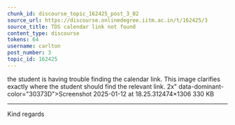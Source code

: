 ```yaml
---
chunk_id: discourse_topic_162425_post_3_02
source_url: https://discourse.onlinedegree.iitm.ac.in/t/162425/3
source_title: TDS calendar link not found
content_type: discourse
tokens: 64
username: carlton
post_number: 3
topic_id: 162425
---
```


 the student is having trouble finding the calendar link. This image clarifies exactly where the student should find the relevant link. 2x" data-dominant-color="30373D">Screenshot 2025-01-12 at 18.25.312474×1306 330 KB

---

Kind regards
